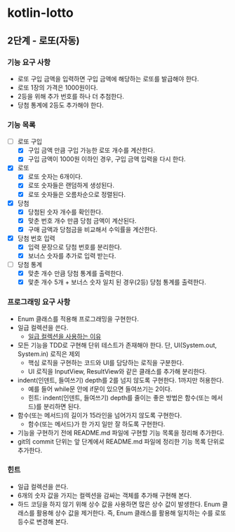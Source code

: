 # kotlin-lotto

## 2단계 - 로또(자동)

### 기능 요구 사항

- 로또 구입 금액을 입력하면 구입 금액에 해당하는 로또를 발급해야 한다.
- 로또 1장의 가격은 1000원이다.
- 2등을 위해 추가 번호를 하나 더 추첨한다.
- 당첨 통계에 2등도 추가해야 한다.

### 기능 목록

- [ ] 로또 구입
    - [x] 구입 금액 만큼 구입 가능한 로또 개수를 계산한다.
    - [x] 구입 금액이 1000원 이하인 경우, 구입 금액 입력을 다시 한다.
- [x] 로또
    - [x] 로또 숫자는 6개이다.
    - [x] 로또 숫자들은 랜덤하게 생성된다.
    - [x] 로또 숫자들은 오름차순으로 정렬된다.
- [x] 당첨
    - [x] 당첨된 숫자 개수를 확인한다.
    - [x] 맞춘 번호 개수 만큼 당첨 금액이 계산된다.
    - [x] 구매 금액과 당첨금을 비교해서 수익률을 계산한다.
- [x] 당첨 번호 입력
    - [x] 입력 문장으로 당첨 번호를 분리한다.
    - [x] 보너스 숫자를 추가로 입력 받는다.
- [ ] 당첨 통계
    - [x] 맞춘 개수 만큼 당첨 통계를 출력한다.
    - [x] 맟춘 개수 5개 + 보너스 숫자 일치 된 경우(2등) 당첨 통계를 출력한다.

### 프로그래밍 요구 사항

- Enum 클래스를 적용해 프로그래밍을 구현한다.
- 일급 컬렉션을 쓴다.
    - [일급 컬렉션을 사용하는 이유](https://woowacourse.github.io/javable/post/2020-05-08-First-Class-Collection)
- 모든 기능을 TDD로 구현해 단위 테스트가 존재해야 한다. 단, UI(System.out, System.in) 로직은 제외
    - 핵심 로직을 구현하는 코드와 UI를 담당하는 로직을 구분한다.
    - UI 로직을 InputView, ResultView와 같은 클래스를 추가해 분리한다.
- indent(인덴트, 들여쓰기) depth를 2를 넘지 않도록 구현한다. 1까지만 허용한다.
    - 예를 들어 while문 안에 if문이 있으면 들여쓰기는 2이다.
    - 힌트: indent(인덴트, 들여쓰기) depth를 줄이는 좋은 방법은 함수(또는 메서드)를 분리하면 된다.
- 함수(또는 메서드)의 길이가 15라인을 넘어가지 않도록 구현한다.
    - 함수(또는 메서드)가 한 가지 일만 잘 하도록 구현한다.
- 기능을 구현하기 전에 README.md 파일에 구현할 기능 목록을 정리해 추가한다.
- git의 commit 단위는 앞 단계에서 README.md 파일에 정리한 기능 목록 단위로 추가한다.

### 힌트

- 일급 컬렉션을 쓴다.
- 6개의 숫자 값을 가지는 컬렉션을 감싸는 객체를 추가해 구현해 본다.
- 하드 코딩을 하지 않기 위해 상수 값을 사용하면 많은 상수 값이 발생한다. Enum 클래스를 활용해 상수 값을 제거한다. 즉, Enum 클래스를 활용해 일치하는 수를 로또 등수로 변경해 본다.
